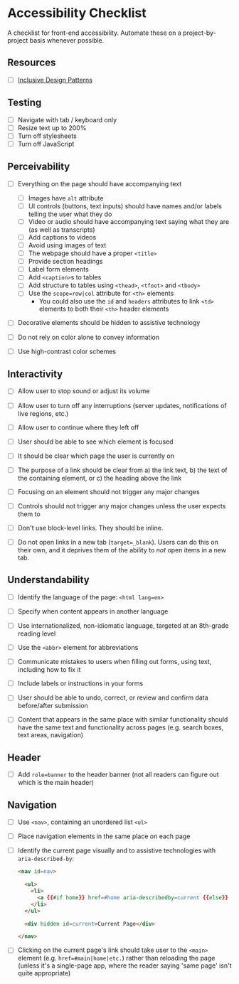 # Accessibility Checklist

A checklist for front-end accessibility. Automate these on a project-by-project basis whenever possible.

## Resources

- [ ] [Inclusive Design Patterns][1]

## Testing

- [ ] Navigate with tab / keyboard only
- [ ] Resize text up to 200%
- [ ] Turn off stylesheets
- [ ] Turn off JavaScript

## Perceivability

- [ ] Everything on the page should have accompanying text
  - [ ] Images have `alt` attribute
  - [ ] UI controls (buttons, text inputs) should have names and/or labels telling the user what they do
  - [ ] Video or audio should have accompanying text saying what they are (as well as transcripts)
  - [ ] Add captions to videos
  - [ ] Avoid using images of text
  - [ ] The webpage should have a proper `<title>`
  - [ ] Provide section headings
  - [ ] Label form elements
  - [ ] Add `<caption>`s to tables
  - [ ] Add structure to tables using `<thead>`, `<tfoot>` and `<tbody>`
  - [ ] Use the `scope=row|col` attribute for `<th>` elements
    - You could also use the `id` and `headers` attributes to link `<td>` elements to both their `<th>` header elements

- [ ] Decorative elements should be hidden to assistive technology

- [ ] Do not rely on color alone to convey information

- [ ] Use high-contrast color schemes

## Interactivity

- [ ] Allow user to stop sound or adjust its volume

- [ ] Allow user to turn off any interruptions (server updates, notifications of live regions, etc.)

- [ ] Allow user to continue where they left off

- [ ] User should be able to see which element is focused

- [ ] It should be clear which page the user is currently on

- [ ] The purpose of a link should be clear from a) the link text, b) the text of the containing element, or c) the heading above the link

- [ ] Focusing on an element should not trigger any major changes

- [ ] Controls should not trigger any major changes unless the user expects them to

- [ ] Don't use block-level links. They should be inline.

- [ ] Do not open links in a new tab (`target=_blank`). Users can do this on their own, and it deprives them of the ability to *not* open items in a new tab.

## Understandability

- [ ] Identify the language of the page: `<html lang=en>`

- [ ] Specify when content appears in another language

- [ ] Use internationalized, non-idiomatic language, targeted at an 8th-grade reading level

- [ ] Use the `<abbr>` element for abbreviations

- [ ] Communicate mistakes to users when filling out forms, using text, including how to fix it

- [ ] Include labels or instructions in your forms

- [ ] User should be able to undo, correct, or review and confirm data before/after submission

- [ ] Content that appears in the same place with similar functionality should have the same text and functionality across pages (e.g. search boxes, text areas, navigation)

## Header

- [ ] Add `role=banner` to the header banner (not all readers can figure out which is the main header)

## Navigation

- [ ] Use `<nav>`, containing an unordered list `<ul>`

- [ ] Place navigation elements in the same place on each page

- [ ] Identify the current page visually and to assistive technologies with `aria-described-by`:

  ```html
  <nav id=nav>

    <ul>
      <li>
        <a {{#if home}} href=#home aria-describedby=current {{else}} href=/home {{/if}} >Home</a>
      </li>
    </ul>

    <div hidden id=current>Current Page</div>

  </nav>
  ```

- [ ] Clicking on the current page's link should take user to the `<main>` element (e.g. `href=#main|home|etc.`) rather than reloading the page (unless it's a single-page app, where the reader saying 'same page' isn't quite appropriate)

[1]: https://www.amazon.com/Inclusive-Design-Patterns-Heydon-Pickering-ebook/dp/B01MAXK8XR/ref=sr_1_2?ie=UTF8&qid=1516318100&sr=8-2&keywords=inclusive+design
